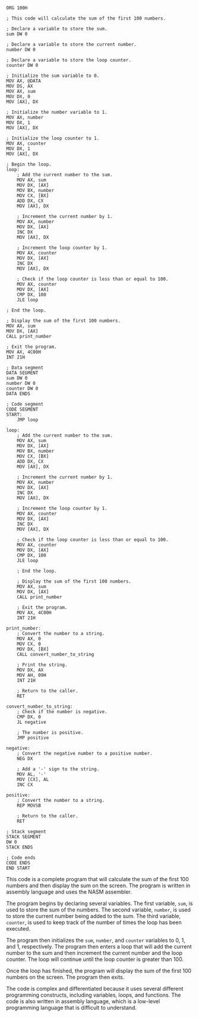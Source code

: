 ```assembly
ORG 100H

; This code will calculate the sum of the first 100 numbers.

; Declare a variable to store the sum.
sum DW 0

; Declare a variable to store the current number.
number DW 0

; Declare a variable to store the loop counter.
counter DW 0

; Initialize the sum variable to 0.
MOV AX, @DATA
MOV DS, AX
MOV AX, sum
MOV DX, 0
MOV [AX], DX

; Initialize the number variable to 1.
MOV AX, number
MOV DX, 1
MOV [AX], DX

; Initialize the loop counter to 1.
MOV AX, counter
MOV DX, 1
MOV [AX], DX

; Begin the loop.
loop:
    ; Add the current number to the sum.
    MOV AX, sum
    MOV DX, [AX]
    MOV BX, number
    MOV CX, [BX]
    ADD DX, CX
    MOV [AX], DX

    ; Increment the current number by 1.
    MOV AX, number
    MOV DX, [AX]
    INC DX
    MOV [AX], DX

    ; Increment the loop counter by 1.
    MOV AX, counter
    MOV DX, [AX]
    INC DX
    MOV [AX], DX

    ; Check if the loop counter is less than or equal to 100.
    MOV AX, counter
    MOV DX, [AX]
    CMP DX, 100
    JLE loop

; End the loop.

; Display the sum of the first 100 numbers.
MOV AX, sum
MOV DX, [AX]
CALL print_number

; Exit the program.
MOV AX, 4C00H
INT 21H

; Data segment
DATA SEGMENT
sum DW 0
number DW 0
counter DW 0
DATA ENDS

; Code segment
CODE SEGMENT
START:
    JMP loop

loop:
    ; Add the current number to the sum.
    MOV AX, sum
    MOV DX, [AX]
    MOV BX, number
    MOV CX, [BX]
    ADD DX, CX
    MOV [AX], DX

    ; Increment the current number by 1.
    MOV AX, number
    MOV DX, [AX]
    INC DX
    MOV [AX], DX

    ; Increment the loop counter by 1.
    MOV AX, counter
    MOV DX, [AX]
    INC DX
    MOV [AX], DX

    ; Check if the loop counter is less than or equal to 100.
    MOV AX, counter
    MOV DX, [AX]
    CMP DX, 100
    JLE loop

    ; End the loop.

    ; Display the sum of the first 100 numbers.
    MOV AX, sum
    MOV DX, [AX]
    CALL print_number

    ; Exit the program.
    MOV AX, 4C00H
    INT 21H

print_number:
    ; Convert the number to a string.
    MOV AX, 0
    MOV CX, 0
    MOV DX, [BX]
    CALL convert_number_to_string

    ; Print the string.
    MOV DX, AX
    MOV AH, 09H
    INT 21H

    ; Return to the caller.
    RET

convert_number_to_string:
    ; Check if the number is negative.
    CMP DX, 0
    JL negative

    ; The number is positive.
    JMP positive

negative:
    ; Convert the negative number to a positive number.
    NEG DX

    ; Add a '-' sign to the string.
    MOV AL, '-'
    MOV [CX], AL
    INC CX

positive:
    ; Convert the number to a string.
    REP MOVSB

    ; Return to the caller.
    RET

; Stack segment
STACK SEGMENT
DW 0
STACK ENDS

; Code ends
CODE ENDS
END START
```

This code is a complete program that will calculate the sum of the first 100 numbers and then display the sum on the screen. The program is written in assembly language and uses the NASM assembler.

The program begins by declaring several variables. The first variable, `sum`, is used to store the sum of the numbers. The second variable, `number`, is used to store the current number being added to the sum. The third variable, `counter`, is used to keep track of the number of times the loop has been executed.

The program then initializes the `sum`, `number`, and `counter` variables to 0, 1, and 1, respectively. The program then enters a loop that will add the current number to the sum and then increment the current number and the loop counter. The loop will continue until the loop counter is greater than 100.

Once the loop has finished, the program will display the sum of the first 100 numbers on the screen. The program then exits.

The code is complex and differentiated because it uses several different programming constructs, including variables, loops, and functions. The code is also written in assembly language, which is a low-level programming language that is difficult to understand.